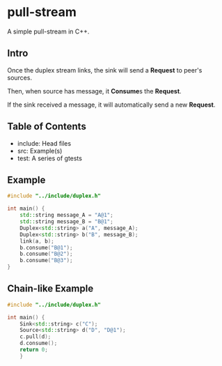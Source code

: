 # pull-stream
A simple pull-stream in C++.
## Intro
Once the duplex stream links, the sink will send a **Request** to peer's sources.

Then, when source has message, it **Consume**s the **Request**.

If the sink received a message, it will automatically send a new **Request**.

## Table of Contents
- include: Head files
- src: Example(s)
- test: A series of gtests

## Example
```C++
#include "../include/duplex.h"

int main() {
    std::string message_A = "A@1";
    std::string message_B = "B@1";
    Duplex<std::string> a("A", message_A);
    Duplex<std::string> b("B", message_B);
    link(a, b);
    b.consume("B@1");
    b.consume("B@2");
    b.consume("B@3");
}
```

## Chain-like Example
```C++
#include "../include/duplex.h"

int main() {
    Sink<std::string> c("C");
    Source<std::string> d("D", "D@1");
    c.pull(d);
    d.consume();
    return 0;
    }
```